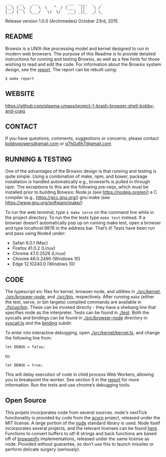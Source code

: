 ```
 __   __    ___             ___  ____  _   _
|__\ |__\  /   \  \   ^  / |___   ||    \ /
|__/ |  \  \___/   \/  \/   ___| _||_  _/ \_
```

Release version 1.0.0 (Archimedes)
October 23rd, 2015

README
------

Browsix is a UNIX-like processing model and kernel designed to run in modern web browsers.
The purpose of this Readme is to provide detailed instructions for running and testing Browsix, as well as a few hints for those wishing to read and edit the code. For information about the Browsix system design, see the [report](report.pdf).  The report can be rebuilt using:

    $ make report

WEBSITE
-------
https://github.com/plasma-umass/project-1-brash-browser-shell-bobby-and-craig


CONTACT
-------
If you have questions, comments, suggestions or concerns, please contact bobbypowers@gmail.com or q7h0u6h7@gmail.com

RUNNING & TESTING
-----------------
One of the advantages of the Browsix design is that running and testing is quite simple. Using a combination of make, npm, and bower, package installation is handled automatically e.g., browserfs is pulled in through npm.  The exceptions to this are the following pre-reqs, which must be installed prior to building Browsix:
Node.js (see https://nodejs.org/en/)
a C compiler (e.g., https://gcc.gnu.org/)
gnu make (see https://www.gnu.org/software/make/)

To run the web terminal, type `$ make serve` on the command line while in the project directory.  To run the the tests type `make test` instead. If a browser doesn’t automatically pop up on running make test, open a browser and type localhost:9876 in the address bar.  That’s it! Tests have been run and pass using Node4 under:
- Safari 9.0.1 (Mac)
- Firefox 41.0.2 (Linux)
- Chrome 47.0.2526 (Linux)
- Chrome 46.0.2490 (Windows 10)
- Edge 12.10240.0 (Windows 10)

CODE
----
The typescript src files for kernel, browser-node, and utilities in [./src/kernel](src/kernel), [./src/broswer-node](src/browser-node), and [./src/bin](src/bin), respectively.  After running `make` (either the test, serve, or bin targets) compiled commands are available in [./fs/usr/bin](fs/usr/bin). These can be invoked directly - they have a shebang line that specifies node as the interpreter. Tests can be found in [./test](test). Both the syscalls and bindings can be found in [./src/browser-node](src/browser-node) directory in [syscall.ts](src/browser-node/syscall.ts) and the [binding](src/browser-node/binding) subdir.

To enter into interactive debugging, open [./src/kernel/kernel.ts](src/kernel/kernel.ts), and change the following line from:

    let DEBUG = false;

to:

    let DEBUG = true;

This will delay execution of code in child process Web Workers, allowing you to breakpoint the worker.  See section 5 in the [report](report.pdf) for more information.  Run the tests and use chrome’s debugging tools.

Open Source
-----------

This projets incorporates code from several sources.  node's nextTick
functionality is provided by code from the
[acorn](https://github.com/marijnh/acorn) project, released under the
MIT license.  A large portion of the
[node](https://github.com/nodejs/node) standard library is used.  Node
itself incorporates several projects, and the relevant licenses can be
found [here](https://github.com/nodejs/node/blob/master/LICENSE).
Functions to convert buffers to utf-8 strings and back functions are
based off of
[browserify](https://github.com/substack/node-browserify/blob/master/LICENSE)
implementations, released under the same license as node. Provided without guarantee, so don’t use this to launch missiles or perform delicate surgery (seriously).
